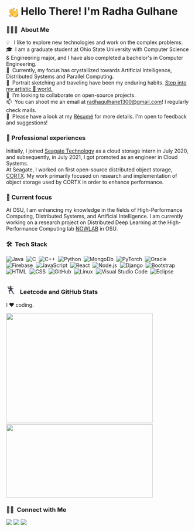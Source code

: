 <!-- ## <h2> 👋Hi there! I'm Radha Gulhane</h2> -->
<h1><img alt="handwavegif" src="./assets/Hand%20Wave.gif" width='40' align="left"/> Hello There! I'm Radha Gulhane</h1>

### 👨🏻‍💻 &nbsp;About Me

💡 &nbsp;&nbsp;I like to explore new technologies and work on the complex problems. \
🎓 &nbsp;I am a graduate student at Ohio State University with Computer Science & Engineering major, and I have also completed a bachelor's in Computer Engineering. \
🎯 &nbsp;Currently, my focus has crystallized towards Artificial Intelligence, Distributed Systems and Parallel Computing.\
🎨 &nbsp;Portrait sketching and traveling have been my enduring habits. [Step into my artistic 🎨 world.](https://radhagulhane.netlify.app/art)\
👯 &nbsp;I’m looking to collaborate on open-source projects.\
📫 &nbsp;You can shoot me an email at radhagulhane1300@gmail.com! I regularly check mails.\
📄 &nbsp;Please have a look at my [Résumé](https://drive.google.com/file/d/1LK8UFi-L-_9582cDgBrh4EbPp-OeLYdT/view?usp=sharing) for more details. I'm open to feedback and suggestions!

### 🙌 Professional experiences

Initially, I joined [Seagate Technology](https://www.seagate.com/in/en/) as a cloud storage intern in July 2020, and subsequently, in July 2021, I got promoted as an engineer in Cloud Systems.\
At Seagate, I worked on first open-source distributed object storage, [CORTX](https://github.com/Seagate/cortx). My work primarily focused on research and implementation of object storage used by CORTX in order to enhance performance.

### 🔭 Current focus

At OSU, I am enhancing my knowledge in the fields of High-Performance Computing, Distributed Systems, and Artificial Intelligence. I am currently working on a research project on Distributed Deep Learning at the High-Performance Computing lab [NOWLAB](https://nowlab.cse.ohio-state.edu/) in OSU.

<!-- <img alt="Night Coding" src="https://raw.githubusercontent.com/AVS1508/AVS1508/master/assets/Night-Coding.gif" align="right"/>  -->
<!-- <img alt="Coding Girl" src="./assets/Coding%20Girl_2.jpg" width = "300" height = "200" align="right"/> -->
### 🛠 &nbsp;Tech Stack

![Java](https://img.shields.io/badge/-Java-05122A?style=flat&logo=Java&logoColor=FFA518)&nbsp;
![C](https://img.shields.io/badge/-C-05122A?style=flat&logo=C&logoColor=A8B9CC)&nbsp;
![C++](https://img.shields.io/badge/-C++-05122A?style=flat&logo=C%2B%2B&logoColor=00599C)&nbsp;
![Python](https://img.shields.io/badge/-Python-05122A?style=flat&logo=python)&nbsp;
![MongoDb](https://img.shields.io/badge/-MongoDb-05122A?style=flat&logo=mongodb)&nbsp;
![PyTorch](https://img.shields.io/badge/-PyTorch-05122A?style=flat&logo=pytorch)&nbsp;
![Oracle](https://img.shields.io/badge/-Oracle-05122A?style=flat&logo=oracle&logoColor=FF0000)&nbsp;
![Firebase](https://img.shields.io/badge/-Firebase-05122A?style=flat&logo=Firebase)&nbsp;
![JavaScript](https://img.shields.io/badge/-JavaScript-05122A?style=flat&logo=javascript)&nbsp;
![React](https://img.shields.io/badge/-React-05122A?style=flat&logo=react)&nbsp;
![Node.js](https://img.shields.io/badge/-Node.js-05122A?style=flat&logo=node.js)&nbsp;
![Django](https://img.shields.io/badge/-Django-05122A?style=flat&logo=django&logoColor=092E20)&nbsp;
![Bootstrap](https://img.shields.io/badge/-Bootstrap-05122A?style=flat&logo=bootstrap&logoColor=563D7C)&nbsp;
![HTML](https://img.shields.io/badge/-HTML-05122A?style=flat&logo=HTML5)&nbsp;
![CSS](https://img.shields.io/badge/-CSS-05122A?style=flat&logo=CSS3&logoColor=1572B6)&nbsp;
![GitHub](https://img.shields.io/badge/-GitHub-05122A?style=flat&logo=github)&nbsp;
![Linux](https://img.shields.io/badge/-Linux-05122A?style=flat&logo=linux)&nbsp;
![Visual Studio Code](https://img.shields.io/badge/-Visual%20Studio%20Code-05122A?style=flat&logo=visual-studio-code&logoColor=007ACC)&nbsp;
![Eclipse](https://img.shields.io/badge/-Eclipse-05122A?style=flat&logo=eclipse-ide&logoColor=2C2255)

### <img src="https://github.com/RadhaGulhane13/Portfolio/blob/main/src/images/ninja.png" height="30"/> &nbsp;Leetcode and GitHub Stats
<p>
<p> I ❤️ coding. </p>
<a href="https://leetcode.com/Radha_Gulhane/">
  <img height="300em" width="400em" src="https://leetcard.jacoblin.cool/Radha_Gulhane?ext=heatmap&&theme=dark"/>
</a>
<a href="https://github.com/RadhaGulhane13">
  <img height="200em" width="400em" src="https://github-readme-stats-eight-theta.vercel.app/api?username=RadhaGulhane13&show_icons=true&theme=dark&include_all_commits=true&count_private=true" align='top'/>
</a>
</p>

### 🤝🏻 &nbsp;Connect with Me

<p>
<a href="http://www.linkedin.com/in/radha-gulhane"><img src="https://img.shields.io/badge/-Radha%20Gulhane%20-0077B5?style=flat&logo=Linkedin&logoColor=white"/></a>
<a href="mailto:radhagulhane1300@gmail.com"><img src="https://img.shields.io/badge/-radhaulhane1300@gmail.com-D14836?style=flat&logo=Gmail&logoColor=white"/></a>
<a href="https://twitter.com/gulhane_radha?t=ZcJ6gDDWncOTDuRixGt8fA&s=08"><img src="https://img.shields.io/badge/-@gulhane_radha-1877F2?style=flat&logo=twitter&logoColor=white"/></a>
</p>

<!-- ![Radha's Github Profile Views](https://komarev.com/ghpvc/?username=RadhaGulhane13&color=blue)   -->

